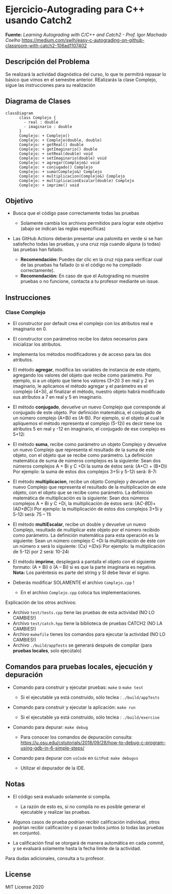 # Ejercicio-Autograding para C++ usando Catch2

**Fuente:** *Learning Autograding with C/C++ and Catch2 - Prof. Igor Machado Coelho* 
https://medium.com/swlh/easy-c-autograding-on-github-classroom-with-catch2-106ad1107402

## Descripción del Problema

Se realizará la actividad diagnóstica del curso, lo que te permitirá repasar lo básico que vimos en el semestre anterior. REalizarás la clase Complejo, sigue las instrucciones para su realización

## Diagrama de Clases


```mermaid
classDiagram
      class Complejo {
        - real : double
        - imaginario : double
      }
      Complejo: + Complejo()
      Complejo: + Complejo(double, double)
      Complejo: + getReal() double
      Complejo: + getImaginario() double
      Complejo: + setReal(double) void
      Complejo: + setImaginario(double) void
      Complejo: + agregar(Complejo&) void
      Complejo: + conjugado() Complejo
      Complejo: + suma(Complejo&) Complejo
      Complejo: + multiplicacion(Complejo&) Complejo
      Complejo: + multiplicacionEscalar(double) Complejo
      Complejo: + imprime() void
```
## Objetivo

- Busca que el código pase correctamente todas las pruebas
   * Solamente cambia los archivos permitidos para lograr este objetivo (abajo se indican las reglas específicas)
   
- Las GitHub Actions deberán presentar una palomita en verde si se han satisfecho todas las pruebas, y una cruz roja cuando alguna (o todas) las pruebas han fallado.
   * **Recomendación:** Puedes dar clic en la cruz roja para verificar cual de las pruebas ha fallado (o si el código no ha compilado correctamente).
   * **Recomendación:** En caso de que el Autograding no muestre pruebas o no funcione, contacta a tu profesor mediante un issue.

## Instrucciones

### Clase Complejo

- El constructor por default crea el complejo con los atributos real e imaginario en 0.
- El constructor con parámetros recibe los datos necesarios para inicializar los atributos.
- Implementa los métodos modificadores y de acceso para las dos atributos.
- El método **agregar**, modifica las variables de instancia de este objeto, agregando los valores del objeto que recibe como parámetro. Por ejemplo, si a un objeto que tiene los valores (3+2i) 3 en real y 2 en imaginario, le aplicamos el método agregar y el parámetro es el complejo (4+3i), al finalizar el método, nuestro objeto habrá modificado sus atributos a 7 en real y 5 en imaginario.
- El método **conjugado**, devuelve un nuevo Complejo que corresponde al conjugado de este objeto. Por definición matemática, el conjugado de un número complejo (A+Bi) es (A-Bi). Por ejemplo, si el objeto al cual le apliquemos el método representa el complejo (5-12i) es decir tiene los atributos 5 en real y -12 en imaginario, el conjugado de ese complejo es 5+12i
- El método **suma**, recibe como parámetro un objeto Complejo y devuelve un nuevo Complejo que representa el resultado de la suma de este objeto, con el objeto que se recibe como parámetro. La definición matemática de suma de números complejos es la siguiente:
Sean dos números complejos A + Bi  y C +Di la suma de éstos será: (A+C) + (B+D)i
Por ejemplo: la suma de estos dos complejos 3+5i y 5-12i será: 8-7i
- El método **multiplicacion**, recibe un objeto Complejo y devuelve un nuevo Complejo que representa el resultado de la multiplicación de este objeto, con el objeto que se recibe como parámetro. La definición matemática de multiplicación es la siguiente:
Sean dos números complejos A + Bi  y C +Di,  la multiplicación de éstos será: (A*C-B*D)+(A*D+B*C)i
Por ejemplo: la multiplicación de estos dos complejos 3+5i y 5-12i será: 75 – 11i
- El método **multiEscalar**, recibe un double y devuelve un nuevo Complejo, resultado de multiplicar este objeto por el número recibido como parámetro. La definición matemática para esta operación es la siguiente:
Sean un número complejo C +Di la multiplicación de éste con un número x será lo siguiente: (C*x) +(D*x)i
Por ejemplo: la multiplicación de 5-12i por 2 será: 10-24i
- El método **imprime**, desplegará a pantalla el objeto con el siguiente formato:
(A + Bi) ó (A – Bi) si es que la parte imaginaria es negativa.
    **Nota:** Los paréntesis es parte del string y SI debe llevar el signo.


- Deberás modificar SOLAMENTE el archivo `Complejo.cpp` !
  * En el archivo `Complejo.cpp` coloca tus implementaciones.

Explicación de los otros archivos:

- Archivo `test/tests.cpp` tiene las pruebas de esta actividad (NO LO CAMBIES!)
- Archivo `test/catch.hpp` tiene la biblioteca de pruebas  CATCH2 (NO LA CAMBIES!)
- Archivo `makefile` tienes los comandos para ejecutar la actividad (NO LO CAMBIES!)
- Archivo  `./build/appTests` se generará después de compilar (para **pruebas locales**, solo ejecútalo)

## Comandos para pruebas locales, ejecución y depuración

- Comando para construir y ejecutar pruebas: `make` o `make test`
    * Si el ejecutable ya está construido, sólo teclea : `./build/appTests`

- Comando para construir y ejecutar la aplicación: `make run` 
    * Si el ejecutable ya está construido, sólo teclea : `./build/exercise`

- Comando para depurar: `make debug`
    * Para conocer los comandos de depuración consulta:
     https://u.osu.edu/cstutorials/2018/09/28/how-to-debug-c-program-using-gdb-in-6-simple-steps/
     
- Comando para depurar con `vsCode` en `GitPod`: `make debugvs` 
    * Utilizar el depurador de la IDE.     

## Notas

- El código será evaluado solamente si compila.
   * La razón de esto es, si no compila no es posible generar el ejecutable y realizar las pruebas.

- Algunos casos de prueba podrían recibir calificación individual, otros podrían recibir calificación y si pasan todos juntos (o todas las pruebas en conjunto).

- La calificación final se otorgará de manera automática en cada *commit*, y se evaluará solamente hasta la fecha limite de la actividad.

Para dudas adicionales, consulta a tu profesor.

## License

MIT License 2020
